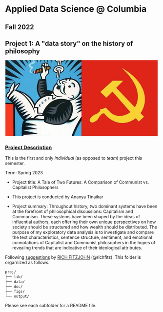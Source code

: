 # Applied Data Science @ Columbia
## Fall 2022
## Project 1: A "data story" on the history of philosophy

<img src="figs/CapCom.png" width="500">

### [Project Description](doc/)
This is the first and only *individual* (as opposed to *team*) project this semester. 

Term: Spring 2023

+ Project title: A Tale of Two Futures: A Comparison of Communist vs. Capitalist Philosophers
+ This project is conducted by Ananya Tinaikar 


+ Project summary: Throughout history, two dominant systems have been at the forefront of philosophical discussions: Capitalism and Communism. These systems have been shaped by the ideas of influential authors, each offering their own unique perspectives on how society should be structured and how wealth should be distributed. The purpose of my exploratory data analysis is to investigate and compare the text characteristics, sentence structure, sentiment, and emotional connotations of Capitalist and Communist philosophers in the hopes of revealing trends that are indicative of their ideological attributes. 

Following [suggestions](http://nicercode.github.io/blog/2013-04-05-projects/) by [RICH FITZJOHN](http://nicercode.github.io/about/#Team) (@richfitz). This folder is orgarnized as follows.

```
proj/
├── lib/
├── data/
├── doc/
├── figs/
└── output/
```

Please see each subfolder for a README file.
